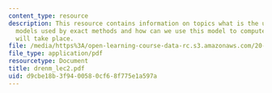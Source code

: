 ```yaml
---
content_type: resource
description: This resource contains information on topics what is the underlying physics
  models used by exact methods and how can we use this model to compute when a reaction
  will take place.
file: /media/https%3A/open-learning-course-data-rc.s3.amazonaws.com/20-181-computation-for-biological-engineers-fall-2006/d9cbe18b3f9400580cf68f775e1a597a_drenm_lec2.pdf
file_type: application/pdf
resourcetype: Document
title: drenm_lec2.pdf
uid: d9cbe18b-3f94-0058-0cf6-8f775e1a597a
---
```

